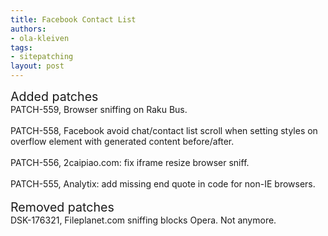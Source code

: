 ```yaml
---
title: Facebook Contact List
authors:
- ola-kleiven
tags:
- sitepatching
layout: post
---
```

<span style="font-size: 140%">Added patches</span><br/>PATCH-559, Browser sniffing on Raku Bus.<br/><br/>PATCH-558, Facebook avoid chat/contact list scroll when setting styles on overflow element with generated content before/after.<br/><br/>PATCH-556, 2caipiao.com: fix iframe resize browser sniff.<br/><br/>PATCH-555, Analytix: add missing end quote in code for non-IE browsers.<br/><br/><span style="font-size: 140%">Removed patches</span><br/>DSK-176321, Fileplanet.com sniffing blocks Opera. Not anymore.
